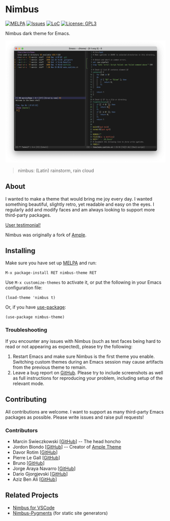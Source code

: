 # Nimbus

[![MELPA](https://melpa.org/packages/nimbus-theme-badge.svg)](https://melpa.org/#/nimbus-theme)
[![Issues](https://img.shields.io/github/issues-raw/mrcnski/nimbus-theme.svg)](https://github.com/mrcnski/nimbus-theme/issues)
[![LoC](https://tokei.rs/b1/github/mrcnski/nimbus-theme)](https://github.com/mrcnski/nimbus-theme)
[![License: GPL3](https://img.shields.io/badge/License-GPL3-yellow.svg)](https://opensource.org/licenses/GPL-3.0)

Nimbus dark theme for Emacs.

![Screenshot](./screenshot.png)

> nimbus: (Latin) rainstorm, rain cloud

## About

I wanted to make a theme that would bring me joy every day. I wanted something
beautiful, slightly retro, yet readable and easy on the eyes. I regularly add
and modify faces and am always looking to support more third-party packages.

[User testimonial!](https://grtcdr.tn/posts/2022-12-05.html)

Nimbus was originally a fork of [Ample](https://github.com/jordonbiondo/ample-theme).

## Installing

Make sure you have set up [MELPA](http://melpa.org/#/getting-started) and run:

```
M-x package-install RET nimbus-theme RET
```

Use `M-x customize-themes` to activate it, or put the following in your Emacs configuration file:

```elisp
(load-theme 'nimbus t)
```

Or, if you have [use-package](https://github.com/jwiegley/use-package):

```elisp
(use-package nimbus-theme)
```

### Troubleshooting

If you encounter any issues with Nimbus (such as text faces being hard to read or not appearing as expected), please try the following:

1. Restart Emacs and make sure Nimbus is the first theme you enable. Switching custom themes during an Emacs session may cause artifacts from the previous theme to remain.
1. Leave a bug report on [GitHub](https://github.com/mrcnski/nimbus-theme/issues). Please try to include screenshots as well as full instructions for reproducing your problem, including setup of the relevant mode.

## Contributing

All contributions are welcome. I want to support as many third-party Emacs packages as possible. Please write issues and raise pull requests!

### Contributors

- Marcin Swieczkowski [[GitHub](https://github.com/mrcnski)] -- The head honcho
- Jordon Biondo [[GitHub](https://github.com/jordonbiondo)] -- Creator of [Ample Theme](https://github.com/jordonbiondo/ample-theme)
- Davor Rotim [[GitHub](https://github.com/drot)]
- Pierre Le Gall [[GitHub](https://github.com/pierrelegall)]
- Bruno [[GitHub](https://github.com/arzoriac)]
- Jorge Araya Navarro [[GitHub](https://github.com/shackra)]
- Dario Gjorgjevski [[GitHub](https://github.com/d125q)]
- Aziz Ben Ali [[GitHub](https://github.com/grtcdr)]

## Related Projects

- [Nimbus for VSCode](https://github.com/mrcnski/nimbus-theme-vscode)
- [Nimbus-Pygments](https://github.com/mrcnski/nimbus-pygments) (for static site generators)
